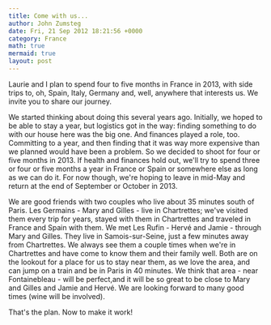 ```yaml
---
title: Come with us...
author: John Zumsteg
date: Fri, 21 Sep 2012 18:21:56 +0000
category: France
math: true
mermaid: true
layout: post
---
```

Laurie and I plan to spend four to five months in France in 2013, with side trips to, oh, Spain, Italy, Germany and, well, anywhere that interests us. We invite you to share our journey.

We started thinking about doing this several years ago. Initially, we hoped to be able to stay a year, but logistics got in the way: finding something to do with our house here was the big one. And finances played a role, too. Committing to a year, and then finding that it was way more expensive than we planned would have been a problem. So we decided to shoot for four or five months in 2013. If health and finances hold out, we'll try to spend three or four or five months a year in France or Spain or somewhere else as long as we can do it. For now though, we're hoping to leave in mid-May and return at the end of September or October in 2013.

We are good friends with two couples who live about 35 minutes south of Paris. Les Germains - Mary and Gilles - live in Chartrettes; we've visited them every trip for years, stayed with them in Chartrettes and traveled in France and Spain with them. We met Les Rufin - Hervé and Jamie - through Mary and Gilles. They live in Samois-sur-Seine, just a few minutes away from Chartrettes. We always see them a couple times when we're in Chartrettes and have come to know them and their family well. Both are on the lookout for a place for us to stay near them, as we love the area, and can jump on a train and be in Paris in 40 minutes. We think that area - near Fontainebleau - will be perfect,and it will be so great to be close to Mary and Gilles and Jamie and Hervé. We are looking forward to many good times (wine will be involved).

That's the plan. Now to make it work!
